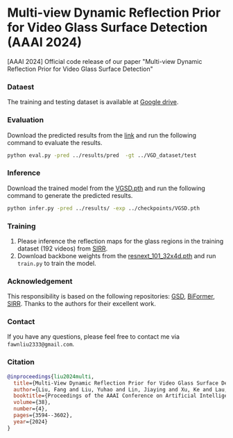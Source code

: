 # Multi-view Dynamic Reflection Prior for Video Glass Surface Detection (AAAI 2024)

[AAAI 2024] Official code release of our paper "Multi-view Dynamic Reflection Prior for Video Glass Surface Detection"


### Dataest

The training and testing dataset is available at [Google drive](https://drive.google.com/drive/folders/1QsdYI5Gwi-rKKwGgdE7GFTjhRO4-wIiI?usp=sharing). 


### Evaluation
Download the predicted results from the [link](https://github.com/fawnliu/VGSD/releases/download/1.0/pred.zip) and run the following command to evaluate the results.

```bash
python eval.py -pred ../results/pred  -gt ../VGD_dataset/test
```

### Inference
Download the trained model from the [VGSD.pth](https://github.com/fawnliu/VGSD/releases/download/1.0/VGSD.pth) and run the following command to generate the predicted results.

```bash
python infer.py -pred ../results/ -exp ../checkpoints/VGSD.pth 
```

### Training
1. Please inference the reflection maps for the glass regions in the training dataset (192 videos) from [SIRR](https://github.com/zdlarr/Location-aware-SIRR).
2. Download backbone weights from the [resnext_101_32x4d.pth](https://github.com/fawnliu/VGSD/releases/download/1.0/resnext_101_32x4d.pth) and run `train.py` to train the model.

### Acknowledgement

This responsibility is based on the following repositories: [GSD](https://jiaying.link/cvpr2021-gsd/code.zip), [BiFormer](https://github.com/rayleizhu/BiFormer), [SIRR](https://github.com/zdlarr/Location-aware-SIRR). Thanks to the authors for their excellent work.


### Contact
If you have any questions, please feel free to contact me via `fawnliu2333@gmail.com`.

### Citation

```bibtex
@inproceedings{liu2024multi,
  title={Multi-View Dynamic Reflection Prior for Video Glass Surface Detection},
  author={Liu, Fang and Liu, Yuhao and Lin, Jiaying and Xu, Ke and Lau, Rynson WH},
  booktitle={Proceedings of the AAAI Conference on Artificial Intelligence},
  volume={38},
  number={4},
  pages={3594--3602},
  year={2024}
}
```
